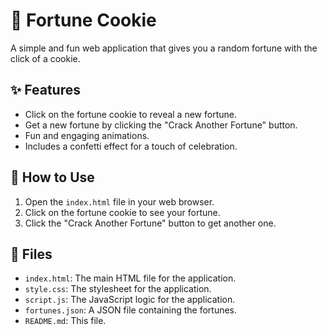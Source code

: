 # 🥠 Fortune Cookie

A simple and fun web application that gives you a random fortune with the click of a cookie.

## ✨ Features

*   Click on the fortune cookie to reveal a new fortune.
*   Get a new fortune by clicking the "Crack Another Fortune" button.
*   Fun and engaging animations.
*   Includes a confetti effect for a touch of celebration.

## 🚀 How to Use

1.  Open the `index.html` file in your web browser.
2.  Click on the fortune cookie to see your fortune.
3.  Click the "Crack Another Fortune" button to get another one.

## 📁 Files

*   `index.html`: The main HTML file for the application.
*   `style.css`: The stylesheet for the application.
*   `script.js`: The JavaScript logic for the application.
*   `fortunes.json`: A JSON file containing the fortunes.
*   `README.md`: This file.
